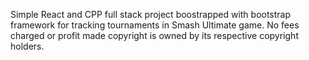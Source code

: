 Simple React and CPP full stack project boostrapped with bootstrap framework for tracking tournaments in Smash Ultimate game. No fees charged or profit made copyright is owned by its respective copyright holders. 